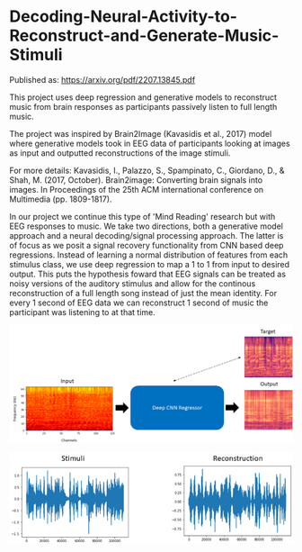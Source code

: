 # Decoding-Neural-Activity-to-Reconstruct-and-Generate-Music-Stimuli
Published as: https://arxiv.org/pdf/2207.13845.pdf

This project uses deep regression and generative models to reconstruct music from brain responses as participants passively listen to full length music.   

The project was inspired by Brain2Image (Kavasidis et al., 2017) model where generative models took in EEG data of participants looking at images as input and outputted reconstructions of the image stimuli. 

For more details: Kavasidis, I., Palazzo, S., Spampinato, C., Giordano, D., & Shah, M. (2017, October). Brain2image: Converting brain signals into images. In Proceedings of the 25th ACM international conference on Multimedia (pp. 1809-1817).

In our project we continue this type of 'Mind Reading' research but with EEG responses to music. We take two directions, both a generative model approach and a neural decoding/signal processing approach. The latter is of focus as we posit a signal recovery functionality from CNN based deep regressions. Instead of learning a normal distribution of features from each stimulus class, we use deep regression to map a 1 to 1 from input to desired output. This puts the hypothesis foward that EEG signals can be treated as noisy versions of the auditory stimulus and allow for the continous reconstruction of a full length song instead of just the mean identity. For every 1 second of EEG data we can reconstruct 1 second of music the participant was listening to at that time. 

![alt text](Figures/Model_input_output1.png?raw=true)

![alt text](Figures/stim_rec1.png?raw=true)
